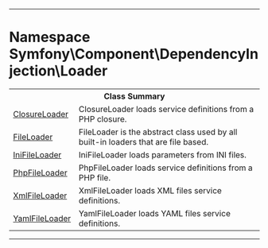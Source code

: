 - - -

# Namespace Symfony\Component\DependencyInjection\Loader #

<table class="title">
<tr><th colspan="2" class="title">Class Summary</th></tr>
<tr><td class="name"><a href="https://github.com/JeyDotC/Hirudo-docs/blob/master/symfony/component/dependencyinjection/loader/closureloader.html">ClosureLoader</a></td><td class="description">ClosureLoader loads service definitions from a PHP closure.
</td></tr>
<tr><td class="name"><a href="https://github.com/JeyDotC/Hirudo-docs/blob/master/symfony/component/dependencyinjection/loader/fileloader.html">FileLoader</a></td><td class="description">FileLoader is the abstract class used by all built-in loaders that are file based.</td></tr>
<tr><td class="name"><a href="https://github.com/JeyDotC/Hirudo-docs/blob/master/symfony/component/dependencyinjection/loader/inifileloader.html">IniFileLoader</a></td><td class="description">IniFileLoader loads parameters from INI files.</td></tr>
<tr><td class="name"><a href="https://github.com/JeyDotC/Hirudo-docs/blob/master/symfony/component/dependencyinjection/loader/phpfileloader.html">PhpFileLoader</a></td><td class="description">PhpFileLoader loads service definitions from a PHP file.
</td></tr>
<tr><td class="name"><a href="https://github.com/JeyDotC/Hirudo-docs/blob/master/symfony/component/dependencyinjection/loader/xmlfileloader.html">XmlFileLoader</a></td><td class="description">XmlFileLoader loads XML files service definitions.</td></tr>
<tr><td class="name"><a href="https://github.com/JeyDotC/Hirudo-docs/blob/master/symfony/component/dependencyinjection/loader/yamlfileloader.html">YamlFileLoader</a></td><td class="description">YamlFileLoader loads YAML files service definitions.
</td></tr>
</table>

- - -


